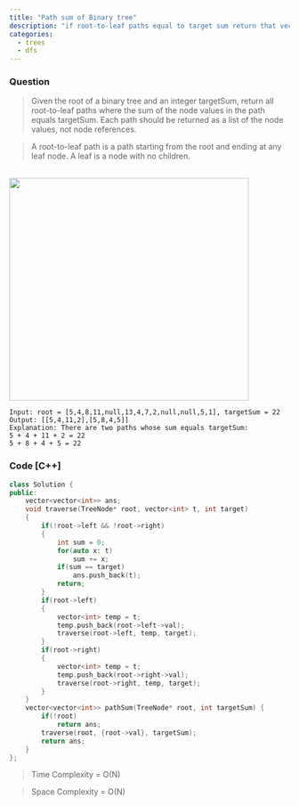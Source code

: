 ```yaml
---
title: "Path sum of Binary tree"
description: "if root-to-leaf paths equal to target sum return that vector"
categories:
  - trees
  - dfs
---
```


### Question

> Given the root of a binary tree and an integer targetSum, return all root-to-leaf paths where the sum of the node values in the path equals targetSum. Each path should be returned as a list of the node values, not node references.

> A root-to-leaf path is a path starting from the root and ending at any leaf node. A leaf is a node with no children.

<br>
<img src="https://assets.leetcode.com/uploads/2021/01/18/pathsumii1.jpg" height=400px width=430px></img>
<br>

```
Input: root = [5,4,8,11,null,13,4,7,2,null,null,5,1], targetSum = 22
Output: [[5,4,11,2],[5,8,4,5]]
Explanation: There are two paths whose sum equals targetSum:
5 + 4 + 11 + 2 = 22
5 + 8 + 4 + 5 = 22
```

### Code [C++]

```cpp
class Solution {
public:
    vector<vector<int>> ans;
    void traverse(TreeNode* root, vector<int> t, int target)
    {
        if(!root->left && !root->right)
        {
            int sum = 0;
            for(auto x: t)
                sum += x;
            if(sum == target)
                ans.push_back(t);
            return;
        }
        if(root->left)
        {
            vector<int> temp = t;
            temp.push_back(root->left->val);
            traverse(root->left, temp, target);
        }
        if(root->right)
        {
            vector<int> temp = t;
            temp.push_back(root->right->val);
            traverse(root->right, temp, target);
        }
    }
    vector<vector<int>> pathSum(TreeNode* root, int targetSum) {
        if(!root)
            return ans;
        traverse(root, {root->val}, targetSum);
        return ans;
    }
};
```

> Time Complexity = O(N)

> Space Complexity = O(N)
